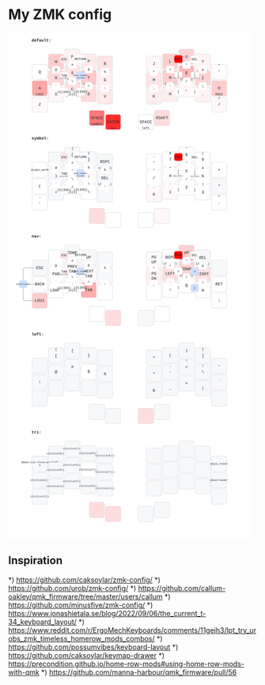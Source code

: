 # My ZMK config

![My ZMK Config](/keymap.svg)



## Inspiration

*) https://github.com/caksoylar/zmk-config/
*) https://github.com/urob/zmk-config/
*) https://github.com/callum-oakley/qmk_firmware/tree/master/users/callum
*) https://github.com/minusfive/zmk-config/
*) https://www.jonashietala.se/blog/2022/09/06/the_current_t-34_keyboard_layout/
*) https://www.reddit.com/r/ErgoMechKeyboards/comments/11gejh3/lpt_try_urobs_zmk_timeless_homerow_mods_combos/
*) https://github.com/possumvibes/keyboard-layout
*) https://github.com/caksoylar/keymap-drawer
*) https://precondition.github.io/home-row-mods#using-home-row-mods-with-qmk
*) https://github.com/manna-harbour/qmk_firmware/pull/56